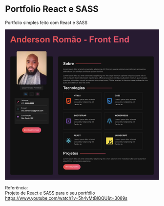 # Portfolio React e SASS

Portfolio simples feito com React e SASS

![image project](https://github.com/andsantodev/react-portfolio/blob/master/src/img/portfolio-react.png)

Referência: <br>
Projeto de React e SASS para o seu portfólio <br>
https://www.youtube.com/watch?v=5h4vMtBlQQU&t=3089s <br>
